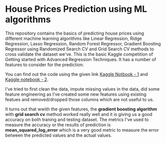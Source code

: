 # House Prices Prediction using ML algorithms

This repository contains the basics of predicting house prices using different machine learning algorithms like Linear Regression, Ridge Regression, Lasso Regression, Random Forest Regressor, Gradient Boosting Regressor using Randomized Search CV and Grid Search CV methods to cross validate the dataset we've. 
This is the basic Kaggle competition of Getting started with Advanced Regression Techniques. It has a number of features to consider for the prediction.

You can find out the code using the given link [Kaggle Notbook - 1](https://www.kaggle.com/ayushirastogi15/house-priceprediction) and [Kaggle notebook - 2](https://www.kaggle.com/ayushirastogi15/house-prediction).

I've tried to first clean the data, impute missing values in the data, did some feature engineering as I've created some new features using existing featues and removed/dropped those columns which are not useful to us.

It turns out that wwith the given features, the **gradient boosting algorithm** with **grid search cv** method worked really well and it is giving us a good accuracy on both traning and testing dataset. The metrics I've used to measure the accuracy or the results of prediction is **mean_squared_log_error** which is a very good metric to measure the error between the predicted values and the actual values.

